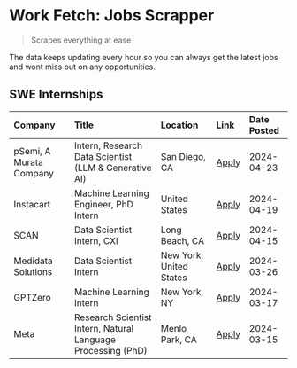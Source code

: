 # Work Fetch: Jobs Scrapper
> Scrapes everything at ease

The data keeps updating every hour so you can always get the latest jobs and wont miss out on any opportunities.

## SWE Internships
<!--START_SECTION:workfetch-->
| Company                 | Title                                                        | Location                | Link                                                                                                                                                                                                                                                                       | Date Posted   |
|:------------------------|:-------------------------------------------------------------|:------------------------|:---------------------------------------------------------------------------------------------------------------------------------------------------------------------------------------------------------------------------------------------------------------------------|:--------------|
| pSemi, A Murata Company | Intern, Research Data Scientist (LLM & Generative AI)        | San Diego, CA           | [Apply](https://www.linkedin.com/jobs/view/intern-research-data-scientist-llm-generative-ai-at-psemi-a-murata-company-3887074168?position=4&pageNum=0&refId=N3VkcU9WU2INQ1wiazHgYg%3D%3D&trackingId=uReeXnJXehSQPu6jJbwYPA%3D%3D&trk=public_jobs_jserp-result_search-card) | 2024-04-23    |
| Instacart               | Machine Learning Engineer, PhD Intern                        | United States           | [Apply](https://www.linkedin.com/jobs/view/machine-learning-engineer-phd-intern-at-instacart-3901991739?position=2&pageNum=0&refId=N3VkcU9WU2INQ1wiazHgYg%3D%3D&trackingId=0kBk6VpkFNdDlzDyLYGBkg%3D%3D&trk=public_jobs_jserp-result_search-card)                          | 2024-04-19    |
| SCAN                    | Data Scientist Intern, CXI                                   | Long Beach, CA          | [Apply](https://www.linkedin.com/jobs/view/data-scientist-intern-cxi-at-scan-3899690492?position=9&pageNum=0&refId=N3VkcU9WU2INQ1wiazHgYg%3D%3D&trackingId=JLlHh0BLxjqXbAHvessVzQ%3D%3D&trk=public_jobs_jserp-result_search-card)                                          | 2024-04-15    |
| Medidata Solutions      | Data Scientist Intern                                        | New York, United States | [Apply](https://www.linkedin.com/jobs/view/data-scientist-intern-at-medidata-solutions-3810253704?position=8&pageNum=0&refId=N3VkcU9WU2INQ1wiazHgYg%3D%3D&trackingId=KvepwkNpTyOF82%2F%2FtGDoQA%3D%3D&trk=public_jobs_jserp-result_search-card)                            | 2024-03-26    |
| GPTZero                 | Machine Learning Intern                                      | New York, NY            | [Apply](https://www.linkedin.com/jobs/view/machine-learning-intern-at-gptzero-3860723963?position=7&pageNum=0&refId=N3VkcU9WU2INQ1wiazHgYg%3D%3D&trackingId=rAx5k5WscltnReI86rijuA%3D%3D&trk=public_jobs_jserp-result_search-card)                                         | 2024-03-17    |
| Meta                    | Research Scientist Intern, Natural Language Processing (PhD) | Menlo Park, CA          | [Apply](https://www.linkedin.com/jobs/view/research-scientist-intern-natural-language-processing-phd-at-meta-3858718375?position=10&pageNum=0&refId=N3VkcU9WU2INQ1wiazHgYg%3D%3D&trackingId=bXa7lnUP0vlj8HNqWgaELg%3D%3D&trk=public_jobs_jserp-result_search-card)         | 2024-03-15    |
<!--END_SECTION:workfetch-->
